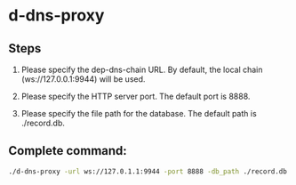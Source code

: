 # d-dns-proxy

## Steps
1. Please specify the dep-dns-chain URL. By default, the local chain (ws://127.0.0.1:9944) will be used.

2. Please specify the HTTP server port. The default port is 8888.

3. Please specify the file path for the database. The default path is ./record.db.

## Complete command:
```bash
./d-dns-proxy -url ws://127.0.1.1:9944 -port 8888 -db_path ./record.db
```